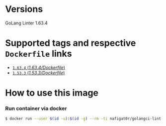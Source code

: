 # Versions
GoLang Linter 1.63.4

# Supported tags and respective `Dockerfile` links
-	[`1.63.4` (*1.63.4/Dockerfile*)](https://github.com/nafigator/docker-library/blob/master/golangci-lint/1.63.4/Dockerfile)
-	[`1.53.3` (*1.53.3/Dockerfile*)](https://github.com/nafigator/docker-library/blob/master/golangci-lint/1.53.3/Dockerfile)

# How to use this image
### Run container via docker
```bash
$ docker run --user $(id -u):$(id -g) --rm -ti nafigat0r/golangci-lint:1.63.4 version
```
